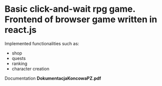 # Basic click-and-wait rpg game. Frontend of browser game written in react.js
Implemented functionalities such as: 
- shop
- quests
- ranking
- character creation


Documentation **DokumentacjaKoncowaPZ.pdf**
